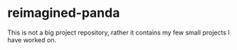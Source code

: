# reimagined-panda
This is not a big project repository, rather it contains my few small projects I have worked on.
